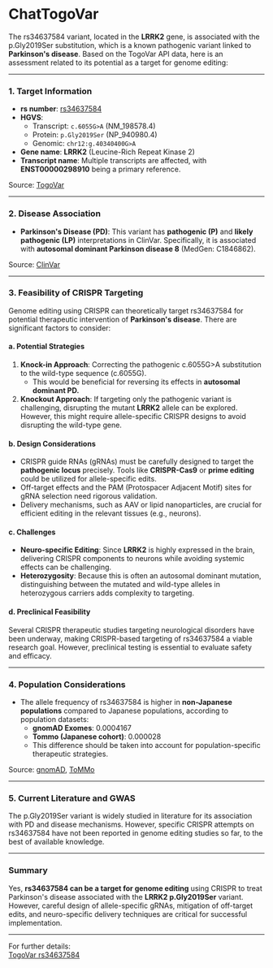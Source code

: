 # ChatTogoVar

The rs34637584 variant, located in the **LRRK2** gene, is associated with the p.Gly2019Ser substitution, which is a known pathogenic variant linked to **Parkinson's disease**. Based on the TogoVar API data, here is an assessment related to its potential as a target for genome editing:

---

### 1. Target Information

- **rs number**: [rs34637584](https://identifiers.org/dbsnp/rs34637584)  
- **HGVS**:  
  - Transcript: `c.6055G>A` (NM_198578.4)  
  - Protein: `p.Gly2019Ser` (NP_940980.4)  
  - Genomic: `chr12:g.40340400G>A`  
- **Gene name**: **LRRK2** (Leucine-Rich Repeat Kinase 2)  
- **Transcript name**: Multiple transcripts are affected, with **ENST00000298910** being a primary reference.

Source: [TogoVar](https://togovar.biosciencedbc.jp/variant/tgv45580587)

---

### 2. Disease Association

- **Parkinson's Disease (PD)**: This variant has **pathogenic (P)** and **likely pathogenic (LP)** interpretations in ClinVar. Specifically, it is associated with **autosomal dominant Parkinson disease 8** (MedGen: C1846862).

Source: [ClinVar](https://www.ncbi.nlm.nih.gov/clinvar/variation/1940)

---

### 3. Feasibility of CRISPR Targeting

Genome editing using CRISPR can theoretically target rs34637584 for potential therapeutic intervention of **Parkinson's disease**. There are significant factors to consider:

#### a. **Potential Strategies**
1. **Knock-in Approach**: Correcting the pathogenic c.6055G>A substitution to the wild-type sequence (c.6055G).  
   - This would be beneficial for reversing its effects in **autosomal dominant PD.**
2. **Knockout Approach**: If targeting only the pathogenic variant is challenging, disrupting the mutant **LRRK2** allele can be explored. However, this might require allele-specific CRISPR designs to avoid disrupting the wild-type gene.

#### b. **Design Considerations**
- CRISPR guide RNAs (gRNAs) must be carefully designed to target the **pathogenic locus** precisely. Tools like **CRISPR-Cas9** or **prime editing** could be utilized for allele-specific edits.
- Off-target effects and the PAM (Protospacer Adjacent Motif) sites for gRNA selection need rigorous validation.
- Delivery mechanisms, such as AAV or lipid nanoparticles, are crucial for efficient editing in the relevant tissues (e.g., neurons).

#### c. **Challenges**
- **Neuro-specific Editing**: Since **LRRK2** is highly expressed in the brain, delivering CRISPR components to neurons while avoiding systemic effects can be challenging.
- **Heterozygosity**: Because this is often an autosomal dominant mutation, distinguishing between the mutated and wild-type alleles in heterozygous carriers adds complexity to targeting.

#### d. **Preclinical Feasibility**
Several CRISPR therapeutic studies targeting neurological disorders have been underway, making CRISPR-based targeting of rs34637584 a viable research goal. However, preclinical testing is essential to evaluate safety and efficacy.

---

### 4. Population Considerations
- The allele frequency of rs34637584 is higher in **non-Japanese populations** compared to Japanese populations, according to population datasets:
  - **gnomAD Exomes**: 0.0004167
  - **Tommo (Japanese cohort)**: 0.000028  
  - This difference should be taken into account for population-specific therapeutic strategies.

Source: [gnomAD](https://gnomad.broadinstitute.org/variant/12-40340400-G-A?dataset=gnomad_r4), [ToMMo](https://jmorp.megabank.tohoku.ac.jp/search?query=12%3A40340400)

---

### 5. Current Literature and GWAS
The p.Gly2019Ser variant is widely studied in literature for its association with PD and disease mechanisms. However, specific CRISPR attempts on rs34637584 have not been reported in genome editing studies so far, to the best of available knowledge.

---

### Summary
Yes, **rs34637584 can be a target for genome editing** using CRISPR to treat Parkinson's disease associated with the **LRRK2 p.Gly2019Ser** variant. However, careful design of allele-specific gRNAs, mitigation of off-target edits, and neuro-specific delivery techniques are critical for successful implementation.

--- 

For further details:  
[TogoVar rs34637584](https://togovar.biosciencedbc.jp/variant/tgv45580587)  
